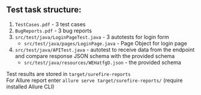 ## Test task structure:
1. `TestCases.pdf` - 3 test cases
2. `BugReports.pdf` - 3 bug reports
3. `src/test/java/LoginPageTest.java` - 3 autotests for login form
   * `src/test/java/pages/LoginPage.java` - Page Object for login page
4. `src/test/java/APITest.java` - autotest to receive data from the endpoint and compare
   response JSON schema with the provided schema
   * `src/test/java/resources/WEHatfgD.json` - the provided schema

Test results are stored in `target/surefire-reports`   
For Allure report enter `allure serve target/surefire-reports/` (require installed Allure CLI)
